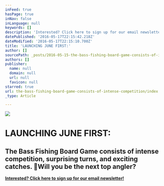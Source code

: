 ```yaml
---
inFeed: true
hasPage: true
inNav: false
inLanguage: null
keywords: []
description: 'Interested? Click here to sign up for our email newsletter!'
datePublished: '2016-05-17T22:15:42.218Z'
dateModified: '2016-05-17T22:15:10.700Z'
title: 'LAUNCHING JUNE FIRST:'
author: []
sourcePath: _posts/2016-05-15-the-bass-fishing-board-game-consists-of-intense-competition.md
authors: []
publisher:
  name: null
  domain: null
  url: null
  favicon: null
starred: true
url: the-bass-fishing-board-game-consists-of-intense-competition/index.html
_type: Article

---
```

![](https://the-grid-user-content.s3-us-west-2.amazonaws.com/380785a1-b0b3-411a-ac51-ed0821c6bfee.jpg)

# LAUNCHING JUNE FIRST:

## The Bass Fishing Board Game consists of intense competition, surprising turns, and exciting catches. Will you be the next top angler?

[**Interested? Click here to sign up for our email newsletter!**][0]

[0]: http://eepurl.com/b1XUBn